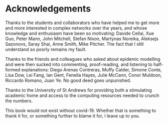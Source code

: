 # Acknowledgements

Thanks to the students and collaborators who have helped me to get
more and more interested in complex networks over the years, and whose
knowledge and enthusiasm have been so motivating: Davide Cellai, Xue
Guo, Peter Mann, John Mitchell, Stefan Nixon, Martynas Noreika,
Aleksejs Sazonovs, Saray Shai, Anne Smith, Mike Pitcher. The fact that
I still understand so poorly remains my fault.

Thanks to the friends and colleagues who asked about epidemic
modelling and were then sucked into commenting, proof-reading, and
listening to half-formed explanations: Diego Arenas Contreras, Muffy
Calder, Simone Conte, Lisa Dow, Lei Fang, Ian Gent, Fenella Hayes,
Julie McCann, Conor Muldoon, Riccardo Romano, Juan Ye. No good deed
goes unpunished.

Thanks to the University of St Andrews for providing both a
stimulating academic home and access to the computing resources needed
to crunch the numbers.

This book would not exist without covid-19. Whether that is something
to thank it for, or something further to blame it for, I leave up to you. 





